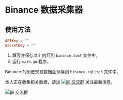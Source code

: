 # Binance 数据采集器

## 使用方法

```toml
APIKey = ""
SecretKey = ""
```

1. 填写并保存以上内容到 `binance.toml` 文件中。
1. 运行 `main.go` 程序。

Binance 的历史交易数据会保存到 `binance.sqlite3` 文件中。

本人正在收集相关数据，请加
<a target="_blank" href="//shang.qq.com/wpa/qunwpa?idkey=7f61280435c41608fb8cb96cf8af7d31ef0007c44b223c9e3596ce84dec329bc"><img border="0" src="https://img.shields.io/badge/QQ%20群-23%2053%2000%2093-blue.svg" alt="jili 交流群" title="jili 交流群"></a> 关注最新消息。

![jili 交流群](https://user-images.githubusercontent.com/6028869/68080839-5d677700-fe3e-11e9-9e1d-9eeb71e5832c.jpg)
